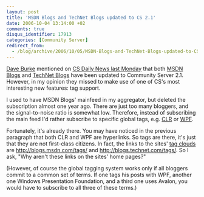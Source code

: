```yaml
---
layout: post
title: 'MSDN Blogs and TechNet Blogs updated to CS 2.1'
date: 2006-10-04 13:14:00 +02
comments: true
disqus_identifier: 17913
categories: [Community Server]
redirect_from:
  - /blog/archive/2006/10/05/MSDN-Blogs-and-TechNet-Blogs-updated-to-CS-2.1.aspx/
---
```


[Dave Burke](http://dbvt.com/) mentioned on [CS Daily News last Monday](http://communityserver.org/blogs/dailynews/archive/2006/10/02/550666.aspx "Community Server Daily News") that both [MSDN Blogs](http://blogs.msdn.com/ "MSDN Blogs") and [TechNet Blogs](http://blogs.technet.com/ "TechNet Blogs") have been updated to Community Server 2.1. However, in my opinion they missed to make use of one of CS's most interesting new features: tag support.

I used to have MSDN Blogs' mainfeed in my aggregator, but deleted the subscription almost one year ago. There are just too many bloggers, and the signal-to-noise ratio is somewhat low. Therefore, instead of subscribing the main feed I'd rather subscribe to specific global tags, e.g. [CLR](http://blogs.msdn.com/tags/CLR/) or [WPF](http://blogs.msdn.com/tags/WPF/).

Fortunately, it's already there. You may have noticed in the previous paragraph that both CLR and WPF are hyperlinks. So tags are there, it's just that they are not first-class citizens. In fact, the links to the sites' [tag clouds](http://en.wikipedia.org/wiki/Tag_cloud) are <http://blogs.msdn.com/tags/> and <http://blogs.technet.com/tags/>. So I ask, "Why aren't these links on the sites' home pages?"

(However, of course the global tagging system works only if all bloggers commit to a common set of terms. If one tags his posts with WPF, another one Windows Presentation Foundation, and a third one uses Avalon, you would have to subscribe to all three of these terms.)

